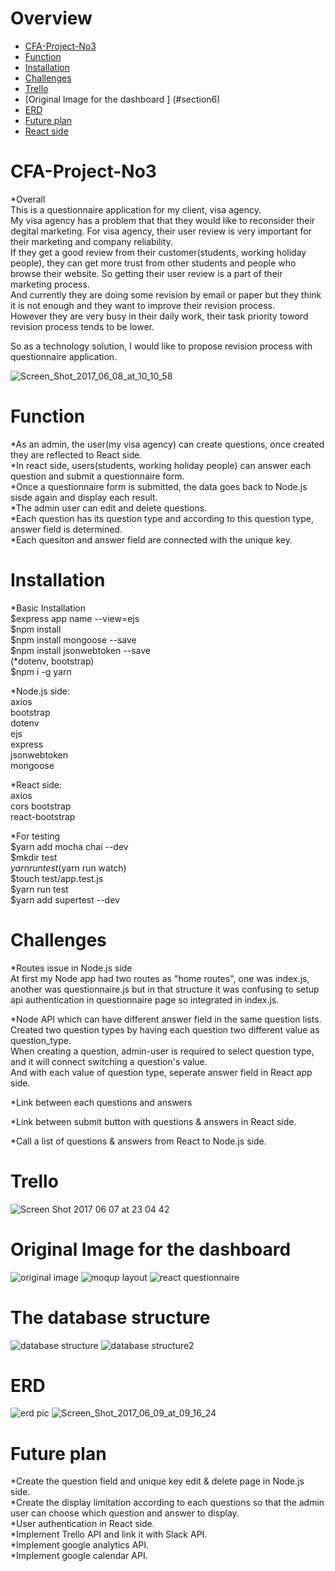 # Overview    
 * [CFA-Project-No3](#section1)    
 * [Function](#section2)    
 * [Installation](#section3)    
 * [Challenges](#section4)  
 * [Trello](#section5)    
 * [Original Image for the dashboard ] (#section6)    
 * [ERD](#section7)    
 * [Future plan](#section8)    
 * [React side](https://github.com/TakahiroSuzukiqq/cfa-project-no3-react-f-)    
     
# <a name="section1"> CFA-Project-No3  
 *Overall  
  This is a questionnaire application for my client, visa agency.  
  My visa agency has a problem that that they would like to reconsider their degital marketing.
  For visa agency, their user review is very important for their marketing and company reliability.  
  If they get a good review from their customer(students, working holiday people), they can get more trust from other students and people who browse their website. So getting their user review is a part of their marketing process.   
  And currently they are doing some revision by email or paper but they think it is not enough and they want to improve their revision process.  
  However they are very busy in their daily work, their task priority toword revision process tends to be lower.  

  So as a technology solution, I would like to propose revision process with questionnaire application.  

  <img src="https://image.ibb.co/nyapTF/Screen_Shot_2017_06_08_at_10_10_58.png" alt="Screen_Shot_2017_06_08_at_10_10_58" border="0">  


# <a name="section2"> Function  
   *As an admin, the user(my visa agency) can create questions, once created they are reflected to React side.  
   *In react side, users(students, working holiday people) can answer each question and submit a questionnaire form.  
   *Once a questionnaire form is submitted, the data goes back to Node.js sisde again and display each result.  
   *The admin user can edit and delete questions.  
   *Each question has its question type and according to this question type, answer field is determined.  
   *Each quesiton and answer field are connected with the unique key.  

# <a name="section2"> Installation  
*Basic Installation  
 $express app name --view=ejs  
 $npm install  
 $npm install mongoose --save  
 $npm install jsonwebtoken --save  
 (*dotenv, bootstrap)  
 $npm i -g yarn   

*Node.js side:  
 axios  
 bootstrap  
 dotenv  
 ejs  
 express  
 jsonwebtoken  
 mongoose  

*React side:  
 axios  
 cors
 bootstrap    
 react-bootstrap  

*For testing       
 $yarn add mocha chai --dev  
 $mkdir test  
 $yarn run test  
 ($yarn run watch)  
 $touch test/app.test.js  
 $yarn run test  
 $yarn add supertest --dev  


# <a name="section4"> Challenges  
 *Routes issue in Node.js side  
  At first my Node app had two routes as "home routes", one was index.js, another was questionnaire.js but in that structure it was confusing to setup api authentication in questionnaire page so integrated in index.js.  

 *Node API which can have different answer field in the same question lists.  
  Created two question types by having each question two different value as question_type.  
  When creating a question, admin-user is required to select question type, and it will connect switching a question's value.  
  And with each value of question type, seperate answer field in React app side.  

 *Link between each questions and answers  

 *Link between submit button with questions & answers in React side.

 *Call a list of questions & answers from React to Node.js side.  


#  <a name="section5"> Trello  
 <img src="https://image.ibb.co/jbAm8F/Screen_Shot_2017_06_07_at_23_04_42.png" alt="Screen Shot 2017 06 07 at 23 04 42" border="0" />  


# <a name="section5"> Original Image for the dashboard  
 <img src="https://image.ibb.co/nfyL2a/original_image.jpg" alt="original image" border="0" />  
 <img src="https://image.ibb.co/b6THFv/moqup_layout.png" alt="moqup layout" border="0" />  
 <img src="https://image.ibb.co/e6LHha/react_questionnaire.jpg" alt="react questionnaire" border="0" />  


# <a name="section6"> The database structure  
 <img src="https://image.ibb.co/eVFToF/database_structure.jpg" alt="database structure" border="0" />  
 <img src="https://image.ibb.co/iXh2Fv/database_structure2.jpg" alt="database structure2" border="0" />  


# <a name="section7"> ERD  
 <img src="https://image.ibb.co/mBe4TF/erd_pic.jpg" alt="erd pic" border="0" />  
 <img src="https://image.ibb.co/ibJ0kv/Screen_Shot_2017_06_09_at_09_16_24.png" alt="Screen_Shot_2017_06_09_at_09_16_24" border="0">  


# <a name="section8"> Future plan  
 *Create the question field and unique key edit & delete page in Node.js side.  
 *Create the display limitation according to each questions so that the admin user can choose which question and answer to display.  
 *User authentication in React side.  
 *Implement Trello API and link it with Slack API.  
 *Implement google analytics API.  
 *Implement google calendar API.
